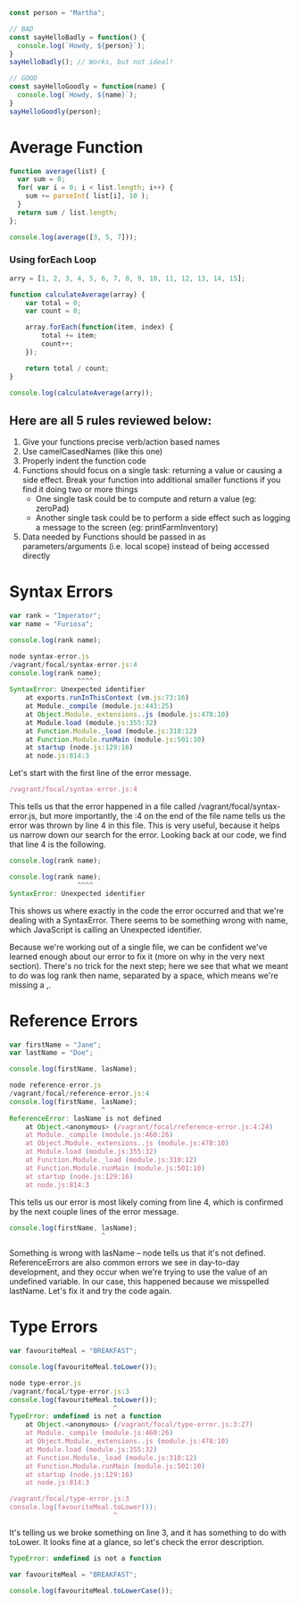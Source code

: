 ```javascript
const person = "Martha";

// BAD
const sayHelloBadly = function() {
  console.log(`Howdy, ${person}`);
}
sayHelloBadly(); // Works, but not ideal!

// GOOD
const sayHelloGoodly = function(name) {
  console.log(`Howdy, ${name}`);
}
sayHelloGoodly(person);
```
# Average Function
```javascript
function average(list) {
  var sum = 0;
  for( var i = 0; i < list.length; i++) {
    sum += parseInt( list[i], 10 );
  }
  return sum / list.length;
};  

console.log(average([3, 5, 7]));
```
### Using forEach Loop
```javascript
arry = [1, 2, 3, 4, 5, 6, 7, 8, 9, 10, 11, 12, 13, 14, 15];

function calculateAverage(array) {
    var total = 0;
    var count = 0;

    array.forEach(function(item, index) {
        total += item;
        count++;
    });

    return total / count;
}

console.log(calculateAverage(arry));
```
## Here are all 5 rules reviewed below:

1. Give your functions precise verb/action based names
2. Use camelCasedNames (like this one)
3. Properly indent the function code
4. Functions should focus on a single task: returning a value or causing a side effect. Break your function into additional smaller functions if you find it doing two or more things
    * One single task could be to compute and return a value (eg: zeroPad)
    * Another single task could be to perform a side effect such as logging a message to the screen (eg: printFarmInventory)
5. Data needed by Functions should be passed in as parameters/arguments (i.e. local scope) instead of being accessed directly


# Syntax Errors
```javascript
var rank = "Imperator";
var name = "Furiosa";

console.log(rank name);
```

```javascript
node syntax-error.js
/vagrant/focal/syntax-error.js:4
console.log(rank name);
                 ^^^^
SyntaxError: Unexpected identifier
    at exports.runInThisContext (vm.js:73:16)
    at Module._compile (module.js:443:25)
    at Object.Module._extensions..js (module.js:478:10)
    at Module.load (module.js:355:32)
    at Function.Module._load (module.js:310:12)
    at Function.Module.runMain (module.js:501:10)
    at startup (node.js:129:16)
    at node.js:814:3
```
Let's start with the first line of the error message.

```javascript
/vagrant/focal/syntax-error.js:4

```
This tells us that the error happened in a file called /vagrant/focal/syntax-error.js, but more importantly, the :4 on the end of the file name tells us the error was thrown by line 4 in this file. This is very useful, because it helps us narrow down our search for the error. Looking back at our code, we find that line 4 is the following.

```javascript
console.log(rank name);
```

```javascript
console.log(rank name);
                 ^^^^
SyntaxError: Unexpected identifier
```
This shows us where exactly in the code the error occurred and that we're dealing with a SyntaxError. There seems to be something wrong with name, which JavaScript is calling an Unexpected identifier.

Because we're working out of a single file, we can be confident we've learned enough about our error to fix it (more on why in the very next section). There's no trick for the next step; here we see that what we meant to do was log rank then name, separated by a space, which means we're missing a ,.

# Reference Errors
```javascript
var firstName = "Jane";
var lastName = "Doe";

console.log(firstName, lasName);
```

```javascript
node reference-error.js
/vagrant/focal/reference-error.js:4
console.log(firstName, lasName);
                       ^
ReferenceError: lasName is not defined
    at Object.<anonymous> (/vagrant/focal/reference-error.js:4:24)
    at Module._compile (module.js:460:26)
    at Object.Module._extensions..js (module.js:478:10)
    at Module.load (module.js:355:32)
    at Function.Module._load (module.js:310:12)
    at Function.Module.runMain (module.js:501:10)
    at startup (node.js:129:16)
    at node.js:814:3
```
This tells us our error is most likely coming from line 4, which is confirmed by the next couple lines of the error message.


```javascript
console.log(firstName, lasName);
                       ^
```
Something is wrong with lasName – node tells us that it's not defined. ReferenceErrors are also common errors we see in day-to-day development, and they occur when we're trying to use the value of an undefined variable. In our case, this happened because we misspelled lastName. Let's fix it and try the code again.
# Type Errors
```javascript
var favouriteMeal = "BREAKFAST";

console.log(favouriteMeal.toLower());
```

```javascript
node type-error.js
/vagrant/focal/type-error.js:3
console.log(favouriteMeal.toLower());
                          ^
TypeError: undefined is not a function
    at Object.<anonymous> (/vagrant/focal/type-error.js:3:27)
    at Module._compile (module.js:460:26)
    at Object.Module._extensions..js (module.js:478:10)
    at Module.load (module.js:355:32)
    at Function.Module._load (module.js:310:12)
    at Function.Module.runMain (module.js:501:10)
    at startup (node.js:129:16)
    at node.js:814:3
```
```javascript
/vagrant/focal/type-error.js:3
console.log(favouriteMeal.toLower());
                          ^
```
It's telling us we broke something on line 3, and it has something to do with toLower. It looks fine at a glance, so let's check the error description.


```javascript
TypeError: undefined is not a function
```

```javascript
var favouriteMeal = "BREAKFAST";

console.log(favouriteMeal.toLowerCase());
```